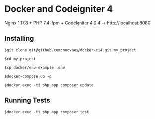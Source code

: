 # Docker and Codeigniter 4

Nginx 1.17.8 + PHP 7.4-fpm + CodeIgniter 4.0.4 -> http://localhost:8080

## Installing

    $git clone git@github.com:onovaes/docker-ci4.git my_project

    $cd my_project 

    $cp docker/env-example .env

    $docker-compose up -d

    $docker exec -ti php_app composer update


## Running Tests

    $docker exec -ti php_app composer test
